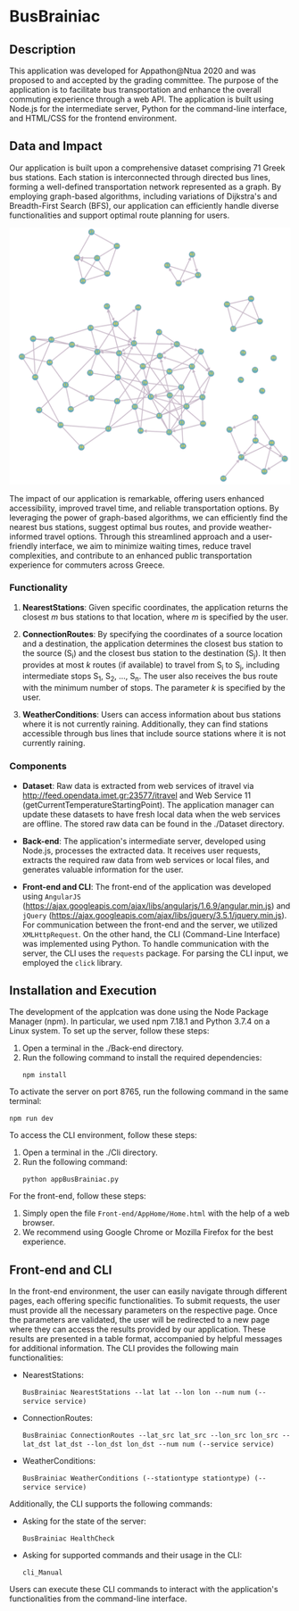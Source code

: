 # BusBrainiac

## Description

This application was developed for Appathon@Ntua 2020 and was proposed to and accepted by the grading committee. The purpose of the application is to facilitate bus transportation and enhance the overall commuting experience through a web API. The application is built using Node.js for the intermediate server, Python for the command-line interface, and HTML/CSS for the frontend environment. 


## Data and Impact

Our application is built upon a comprehensive dataset comprising 71 Greek bus stations. Each station is interconnected through directed bus lines, forming a well-defined transportation network represented as a graph. By employing graph-based algorithms, including variations of Dijkstra's and Breadth-First Search (BFS), our application can efficiently handle diverse functionalities and support optimal route planning for users.

![Bus Line Network](./Dataset/BusLineNetwork.png)

The impact of our application is remarkable, offering users enhanced accessibility, improved travel time, and reliable transportation options. By leveraging the power of graph-based algorithms, we can efficiently find the nearest bus stations, suggest optimal bus routes, and provide weather-informed travel options. Through this streamlined approach and a user-friendly interface, we aim to minimize waiting times, reduce travel complexities, and contribute to an enhanced public transportation experience for commuters across Greece.


### Functionality

1. **NearestStations**: Given specific coordinates, the application returns the closest *m* bus stations to that location, where *m* is specified by the user.

2. **ConnectionRoutes**: By specifying the coordinates of a source location and a destination, the application determines the closest bus station to the source (S<sub>i</sub>) and the closest bus station to the destination (S<sub>j</sub>). It then provides at most *k* routes (if available) to travel from S<sub>i</sub> to S<sub>j</sub>, including intermediate stops S<sub>1</sub>, S<sub>2</sub>, ..., S<sub>n</sub>. The user also receives the bus route with the minimum number of stops. The parameter *k* is specified by the user.

3. **WeatherConditions**: Users can access information about bus stations where it is not currently raining. Additionally, they can find stations accessible through bus lines that include source stations where it is not currently raining.


### Components

- **Dataset**: Raw data is extracted from web services of itravel via http://feed.opendata.imet.gr:23577/itravel and Web Service 11 (getCurrentTemperatureStartingPoint). The application manager can update these datasets to have fresh local data when the web services are offline. The stored raw data can be found in the ./Dataset directory.

- **Back-end**: The application's intermediate server, developed using Node.js, processes the extracted data. It receives user requests, extracts the required raw data from web services or local files, and generates valuable information for the user.

- **Front-end and CLI**: The front-end of the application was developed using `AngularJS` (https://ajax.googleapis.com/ajax/libs/angularjs/1.6.9/angular.min.js) and `jQuery` (https://ajax.googleapis.com/ajax/libs/jquery/3.5.1/jquery.min.js). For communication between the front-end and the server, we utilized `XMLHttpRequest`. On the other hand, the CLI (Command-Line Interface) was implemented using Python. To handle communication with the server, the CLI uses the `requests` package. For parsing the CLI input, we employed the `click` library.


## Installation and Execution
The development of the applcation was done using the Node Package Manager (npm). In particular, we used npm 7.18.1 and Python 3.7.4 on a Linux system. To set up the server, follow these steps:

1. Open a terminal in the ./Back-end directory.
2. Run the following command to install the required dependencies:
   ```
   npm install
   ```

To activate the server on port 8765, run the following command in the same terminal:

```
npm run dev
```

To access the CLI environment, follow these steps:

1. Open a terminal in the ./Cli directory.
2. Run the following command:
   ```
   python appBusBrainiac.py
   ```

For the front-end, follow these steps:

1. Simply open the file `Front-end/AppHome/Home.html` with the help of a web browser.
2. We recommend using Google Chrome or Mozilla Firefox for the best experience.

## Front-end and CLI
In the front-end environment, the user can easily navigate through different pages, each offering specific functionalities. To submit requests, the user must provide all the necessary parameters on the respective page. Once the parameters are validated, the user will be redirected to a new page where they can access the results provided by our application. These results are presented in a table format, accompanied by helpful messages for additional information. The CLI provides the following main functionalities:

- NearestStations:
  ```
  BusBrainiac NearestStations --lat lat --lon lon --num num (--service service)
  ```

- ConnectionRoutes:
  ```
  BusBrainiac ConnectionRoutes --lat_src lat_src --lon_src lon_src --lat_dst lat_dst --lon_dst lon_dst --num num (--service service)
  ```

- WeatherConditions:
  ```
  BusBrainiac WeatherConditions (--stationtype stationtype) (--service service)
  ```

Additionally, the CLI supports the following commands:

- Asking for the state of the server:
  ```
  BusBrainiac HealthCheck
  ```

- Asking for supported commands and their usage in the CLI:
  ```
  cli_Manual
  ```

Users can execute these CLI commands to interact with the application's functionalities from the command-line interface.
